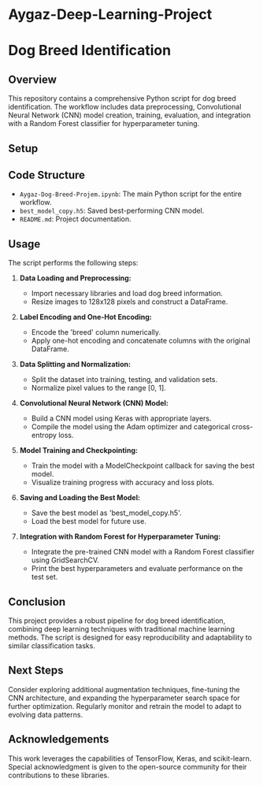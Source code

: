 # Aygaz-Deep-Learning-Project


# Dog Breed Identification

## Overview

This repository contains a comprehensive Python script for dog breed identification. The workflow includes data preprocessing, Convolutional Neural Network (CNN) model creation, training, evaluation, and integration with a Random Forest classifier for hyperparameter tuning.

## Setup

## Code Structure

- `Aygaz-Dog-Breed-Projem.ipynb`: The main Python script for the entire workflow.
- `best_model_copy.h5`: Saved best-performing CNN model.
- `README.md`: Project documentation.

## Usage

The script performs the following steps:

1. **Data Loading and Preprocessing:**
   - Import necessary libraries and load dog breed information.
   - Resize images to 128x128 pixels and construct a DataFrame.

2. **Label Encoding and One-Hot Encoding:**
   - Encode the 'breed' column numerically.
   - Apply one-hot encoding and concatenate columns with the original DataFrame.

3. **Data Splitting and Normalization:**
   - Split the dataset into training, testing, and validation sets.
   - Normalize pixel values to the range [0, 1].

4. **Convolutional Neural Network (CNN) Model:**
   - Build a CNN model using Keras with appropriate layers.
   - Compile the model using the Adam optimizer and categorical cross-entropy loss.

5. **Model Training and Checkpointing:**
   - Train the model with a ModelCheckpoint callback for saving the best model.
   - Visualize training progress with accuracy and loss plots.

6. **Saving and Loading the Best Model:**
   - Save the best model as 'best_model_copy.h5'.
   - Load the best model for future use.

7. **Integration with Random Forest for Hyperparameter Tuning:**
   - Integrate the pre-trained CNN model with a Random Forest classifier using GridSearchCV.
   - Print the best hyperparameters and evaluate performance on the test set.

## Conclusion

This project provides a robust pipeline for dog breed identification, combining deep learning techniques with traditional machine learning methods. The script is designed for easy reproducibility and adaptability to similar classification tasks.

## Next Steps

Consider exploring additional augmentation techniques, fine-tuning the CNN architecture, and expanding the hyperparameter search space for further optimization. Regularly monitor and retrain the model to adapt to evolving data patterns.

## Acknowledgements

This work leverages the capabilities of TensorFlow, Keras, and scikit-learn. Special acknowledgment is given to the open-source community for their contributions to these libraries.
